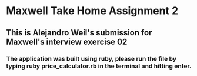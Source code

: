 # Maxwell Take Home Assignment 2

## This is Alejandro Weil's submission for Maxwell's interview exercise 02
### The application was built using ruby, please run the file by typing ruby price_calculator.rb in the terminal and hitting enter.

